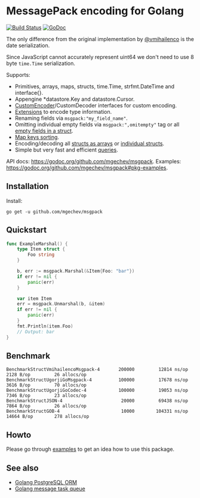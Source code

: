 # MessagePack encoding for Golang

[![Build Status](https://travis-ci.org/mgechev/msgpack.svg?branch=v2)](https://travis-ci.org/mgechev/msgpack)
[![GoDoc](https://godoc.org/github.com/mgechev/msgpack?status.svg)](https://godoc.org/github.com/mgechev/msgpack)

The only difference from the original implementation by [@vmihailenco](https://github.com/vmihailenco) is the date serialization.

Since JavaScript cannot accurately represent uint64 we don't need to use 8 byte `time.Time` serialization.

Supports:
- Primitives, arrays, maps, structs, time.Time, strfmt.DateTime and interface{}.
- Appengine *datastore.Key and datastore.Cursor.
- [CustomEncoder](https://godoc.org/github.com/mgechev/msgpack#example-CustomEncoder)/CustomDecoder interfaces for custom encoding.
- [Extensions](https://godoc.org/github.com/mgechev/msgpack#example-RegisterExt) to encode type information.
- Renaming fields via `msgpack:"my_field_name"`.
- Omitting individual empty fields via `msgpack:",omitempty"` tag or all [empty fields in a struct](https://godoc.org/github.com/mgechev/msgpack#example-Marshal--OmitEmpty).
- [Map keys sorting](https://godoc.org/github.com/mgechev/msgpack#Encoder.SortMapKeys).
- Encoding/decoding all [structs as arrays](https://godoc.org/github.com/mgechev/msgpack#Encoder.StructAsArray) or [individual structs](https://godoc.org/github.com/mgechev/msgpack#example-Marshal--AsArray).
- Simple but very fast and efficient [queries](https://godoc.org/github.com/mgechev/msgpack#example-Decoder-Query).

API docs: https://godoc.org/github.com/mgechev/msgpack.
Examples: https://godoc.org/github.com/mgechev/msgpack#pkg-examples.

## Installation

Install:

```shell
go get -u github.com/mgechev/msgpack
```

## Quickstart

```go
func ExampleMarshal() {
	type Item struct {
		Foo string
	}

	b, err := msgpack.Marshal(&Item{Foo: "bar"})
	if err != nil {
		panic(err)
	}

	var item Item
	err = msgpack.Unmarshal(b, &item)
	if err != nil {
		panic(err)
	}
	fmt.Println(item.Foo)
	// Output: bar
}
```

## Benchmark

```
BenchmarkStructVmihailencoMsgpack-4   	  200000	     12814 ns/op	    2128 B/op	      26 allocs/op
BenchmarkStructUgorjiGoMsgpack-4      	  100000	     17678 ns/op	    3616 B/op	      70 allocs/op
BenchmarkStructUgorjiGoCodec-4        	  100000	     19053 ns/op	    7346 B/op	      23 allocs/op
BenchmarkStructJSON-4                 	   20000	     69438 ns/op	    7864 B/op	      26 allocs/op
BenchmarkStructGOB-4                  	   10000	    104331 ns/op	   14664 B/op	     278 allocs/op
```

## Howto

Please go through [examples](https://godoc.org/github.com/mgechev/msgpack#pkg-examples) to get an idea how to use this package.

## See also

- [Golang PostgreSQL ORM](https://github.com/go-pg/pg)
- [Golang message task queue](https://github.com/go-msgqueue/msgqueue)
